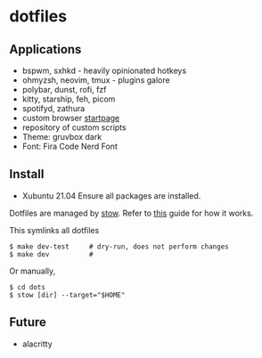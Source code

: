 # dotfiles

## Applications
- bspwm, sxhkd - heavily opinionated hotkeys
- ohmyzsh, neovim, tmux - plugins galore
- polybar, dunst, rofi, fzf
- kitty, starship, feh, picom
- spotifyd, zathura
- custom browser [startpage](https://github.com/kennethcheo/startpage)
- repository of custom scripts
- Theme: gruvbox dark
- Font: Fira Code Nerd Font

## Install
- Xubuntu 21.04
Ensure all packages are installed.

Dotfiles are managed by [stow](https://www.gnu.org/software/stow/). Refer to
[this](http://brandon.invergo.net/news/2012-05-26-using-gnu-stow-to-manage-your-dotfiles.html) guide for how it works.

This symlinks all dotfiles
```
$ make dev-test     # dry-run, does not perform changes
$ make dev          #
```

Or manually,
```
$ cd dots
$ stow [dir] --target="$HOME"
```

## Future
- alacritty
